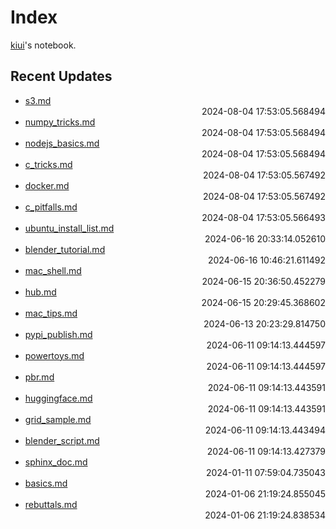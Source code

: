 
# Index

[kiui](https://kiui.moe/)'s notebook.

## Recent Updates
- [s3.md](linux\s3/) <div style="text-align: right">2024-08-04 17:53:05.568494</div>
- [numpy_tricks.md](python\numpy_tricks/) <div style="text-align: right">2024-08-04 17:53:05.568494</div>
- [nodejs_basics.md](web\frontend\nodejs_basics/) <div style="text-align: right">2024-08-04 17:53:05.568494</div>
- [c_tricks.md](c\c_tricks/) <div style="text-align: right">2024-08-04 17:53:05.567492</div>
- [docker.md](docker\docker/) <div style="text-align: right">2024-08-04 17:53:05.567492</div>
- [c_pitfalls.md](c\c_pitfalls/) <div style="text-align: right">2024-08-04 17:53:05.566493</div>
- [ubuntu_install_list.md](linux\ubuntu_install_list/) <div style="text-align: right">2024-06-16 20:33:14.052610</div>
- [blender_tutorial.md](blender\blender_tutorial/) <div style="text-align: right">2024-06-16 10:46:21.611492</div>
- [mac_shell.md](mac\mac_shell/) <div style="text-align: right">2024-06-15 20:36:50.452279</div>
- [hub.md](docker\hub/) <div style="text-align: right">2024-06-15 20:29:45.368602</div>
- [mac_tips.md](mac\mac_tips/) <div style="text-align: right">2024-06-13 20:23:29.814750</div>
- [pypi_publish.md](python\pypi_publish/) <div style="text-align: right">2024-06-11 09:14:13.444597</div>
- [powertoys.md](windows\powertoys/) <div style="text-align: right">2024-06-11 09:14:13.444597</div>
- [pbr.md](graphics\pbr/) <div style="text-align: right">2024-06-11 09:14:13.443591</div>
- [huggingface.md](python\huggingface/) <div style="text-align: right">2024-06-11 09:14:13.443591</div>
- [grid_sample.md](deeplearning\grid_sample/) <div style="text-align: right">2024-06-11 09:14:13.443494</div>
- [blender_script.md](blender\blender_script/) <div style="text-align: right">2024-06-11 09:14:13.427379</div>
- [sphinx_doc.md](python\sphinx_doc/) <div style="text-align: right">2024-01-11 07:59:04.735043</div>
- [basics.md](godot\basics/) <div style="text-align: right">2024-01-06 21:19:24.855045</div>
- [rebuttals.md](writings\rebuttals/) <div style="text-align: right">2024-01-06 21:19:24.838534</div>
